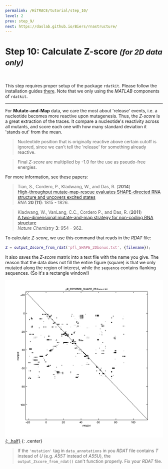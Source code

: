 ```yaml
---
permalink: /HiTRACE/tutorial/step_10/
level: 2
prev: step_9/
next: https://daslab.github.io/Biers/rnastructure/
---
```


# Step 10: Calculate Z-score _<small>(for 2D data only)</small>_

<br/>

This step requires proper setup of the package `rdatkit`. Please follow the installation guides [there](/RDATKit#installation). Note that we only using the _MATLAB_ components of `rdatkit`.

<hr/>

For **Mutate-and-Map** data, we care the most about 'release' events, i.e. a nucleotide becomes more reactive upon mutagenesis. Thus, the _Z-score_ is a great extraction of the traces. It compare a nucleotide's reactivity across all mutants, and score each one with how many standard deviation it 'stands out' from the mean.

> Nucleotide position that is originally reactive above certain cutoff is ignored, since we can't tell the 'release' for something already reactive.

> Final _Z-score_ are multiplied by -1.0 for the use as pseudo-free energies.

For more information, see these papers:

>Tian, S., Cordero, P., Kladwang, W., and Das, R. (**2014**)<br/>
>[High-throughput mutate-map-rescue evaluates SHAPE-directed RNA structure and uncovers excited states](http://rnajournal.cshlp.org/content/20/11/1815)<br/>
>*RNA* **20 (11)**: 1815 - 1826.

>Kladwang, W., VanLang, C.C., Cordero P., and Das, R. (**2011**)<br/>
>[A two-dimensional mutate-and-map strategy for non-coding RNA structure](http://www.nature.com/nchem/journal/v3/n12/abs/nchem.1176.html)<br/>
>*Nature Chemistry* **3**: 954 - 962.


To calculate _Z-score_, we use this command that reads in the _RDAT_ file:

```matlab
Z = output_Zscore_from_rdat('pfl_SHAPE_2Dbonus.txt', {filename});
```

It also saves the _Z-score_ matrix into a text file with the name you give. The reason that the data does not fill the entire figure (square) is that we only mutated along the region of interest, while the `sequence` contains flanking sequences. (So it's a rectangle window!)

[![output_Zscore_from_rdat Figure](/hitrace/res/pfl_2D_fig_Z.png "output_Zscore_from_rdat Figure"){: .half}](/hitrace/res/pfl_2D_fig_Z.png)
{: .center}

> If the `'mutation'` tag in `data_annotations` in you _RDAT_ file contains _T_ instead of _U_ (e.g. _A55T_ instead of _A55U_), the `output_Zscore_from_rdat()` can't function properly. Fix your _RDAT_ file.